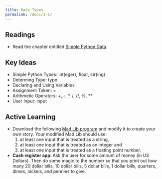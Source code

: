 ```yaml
---
title: Data Types
permalink: /docs/1-1/
---
```


## Readings
- Read the chapter entitled [Simple Python Data](https://runestone.academy/ns/books/published/thinkcspy/SimplePythonData/toctree.html).

## Key Ideas
- Simple Python Types: int(eger), float, str(ing)
- Determing Type: type
- Declaring and Using Variables
- Assignment Token: =
- Arithmetic Operators: +, -, *, /, //, %, **
- User Input: input

## Active Learning
- Download the following [Mad Lib program](../lessons/code/madlib.py) and modify it to create your own story. Your modified Mad Lib should use:
    1. at least one input that is treated as a string,
    2. at least one input that is treated as an integer and
    3. at least one input that is treated as a floating point number.
- **Cash register app**: Ask the user for some amount of money (in US Dollars). Then do some magic to the number so that you print out how many 20 dollar bills, 10 dollar bills, 5 dollar bills, 1 dollar bills, quarters, dimes, nickels, and pennies to give.